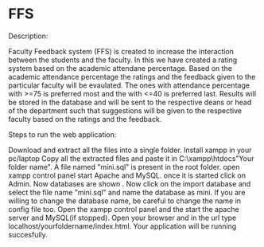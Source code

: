 # FFS

Description:

Faculty Feedback system (FFS) is created to increase the interaction between the students and the faculty. In this we have created a rating system based on the academic attendane percentage. Based on the academic attendance percentage the ratings and the feedback given to the particular faculty will be evaulated. The ones with attendance percentage with >=75 is preferred most and the with <=40 is preferred last. Results will be stored in the database and will be sent to the respective deans or head of the department such that suggestions will be given to the respective faculty based on the ratings and the feedback.

Steps to run the web application:

Download and extract all the files into a single folder.
Install xampp in your pc/laptop
Copy all the extracted files and paste it in C:\xampp\htdocs"Your folder name".
A file named "mini.sql" is present in the root folder.
open xampp control panel start Apache and MySQL. once it is started click on Admin.
Now databases are shown . Now click on the import database and select the file name "mini.sql" and name the database as mini.
If you are willing to change the database name, be careful to change the name in config file too.
Open the xampp control panel and the start the apache server and MySQL(if stopped).
Open your browser and in the url type localhost/yourfoldername/index.html.
Your application will be running succesfully.
